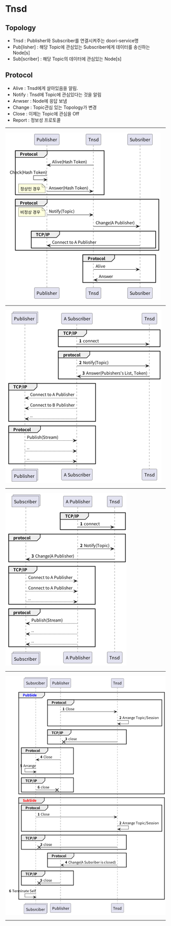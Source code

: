 # Tnsd

## Topology
* Tnsd : Publisher와 Subscriber를 연결시켜주는 doori-service명
* Pub[lisher] : 해당 Topic에 관심있는 Subscriber에게 데이터를 송신하는 Node[s]
* Sub[scriber] : 해당 Topic의 데이터에 관심있는 Node[s]

## Protocol
* Alive : Tnsd에게 살아있음을 알림.
* Notify : Tnsd에 Topic에 관심있다는 것을 알림
* Anwser : Node에 응답 보냄
* Change : Topic관심 있는 Topology가 변경
* Close : 이제는 Topic에 관심을 Off
* Report : 정보성 프로토콜

----

![Alive Protocol](https://github.com/dooripapa/doori-project/blob/master/doori_uml/images/Alive.png)

----

![Notify Protocol](https://github.com/dooripapa/doori-project/blob/master/doori_uml/images/Subscriber_flow.png)

----

![Change Protocol](https://github.com/dooripapa/doori-project/blob/master/doori_uml/images/Publisher_flow.png)

----

![Close Protocol](https://github.com/dooripapa/doori-project/blob/master/doori_uml/images/Close.png)

----

